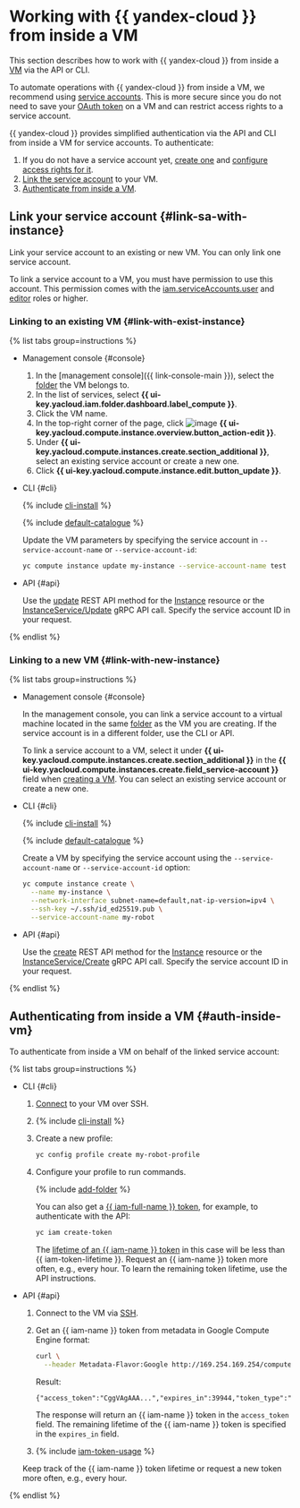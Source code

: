 # Working with {{ yandex-cloud }} from inside a VM

This section describes how to work with {{ yandex-cloud }} from inside a [VM](../../concepts/vm.md) via the API or CLI.

To automate operations with {{ yandex-cloud }} from inside a VM, we recommend using [service accounts](../../../iam/concepts/users/service-accounts.md). This is more secure since you do not need to save your [OAuth token](../../../iam/concepts/authorization/oauth-token.md) on a VM and can restrict access rights to a service account.

{{ yandex-cloud }} provides simplified authentication via the API and CLI from inside a VM for service accounts. To authenticate:
1. If you do not have a service account yet, [create one](../../../iam/operations/sa/create.md) and [configure access rights for it](../../../iam/operations/sa/assign-role-for-sa.md).
1. [Link the service account](#link-sa-with-instance) to your VM.
1. [Authenticate from inside a VM](#auth-inside-vm).

## Link your service account {#link-sa-with-instance}

Link your service account to an existing or new VM. You can only link one service account.

To link a service account to a VM, you must have permission to use this account. This permission comes with the [iam.serviceAccounts.user](../../../iam/security/index.md#iam-serviceAccounts-user) and [editor](../../../iam/roles-reference.md#editor) roles or higher.

### Linking to an existing VM {#link-with-exist-instance}

{% list tabs group=instructions %}

- Management console {#console}

  1. In the [management console]({{ link-console-main }}), select the [folder](../../../resource-manager/concepts/resources-hierarchy.md#folder) the VM belongs to.
  1. In the list of services, select **{{ ui-key.yacloud.iam.folder.dashboard.label_compute }}**.
  1. Click the VM name.
  1. In the top-right corner of the page, click ![image](../../../_assets/console-icons/pencil.svg) **{{ ui-key.yacloud.compute.instance.overview.button_action-edit }}**.
  1. Under **{{ ui-key.yacloud.compute.instances.create.section_additional }}**, select an existing service account or create a new one.
  1. Click **{{ ui-key.yacloud.compute.instance.edit.button_update }}**.

- CLI {#cli}

  {% include [cli-install](../../../_includes/cli-install.md) %}

  {% include [default-catalogue](../../../_includes/default-catalogue.md) %}

  Update the VM parameters by specifying the service account in `--service-account-name` or `--service-account-id`:

  ```bash
  yc compute instance update my-instance --service-account-name test
  ```

- API {#api}

  Use the [update](../../api-ref/Instance/update.md) REST API method for the [Instance](../../api-ref/Instance/) resource or the [InstanceService/Update](../../api-ref/grpc/Instance/update.md) gRPC API call. Specify the service account ID in your request.

{% endlist %}

### Linking to a new VM {#link-with-new-instance}

{% list tabs group=instructions %}

- Management console {#console}

  In the management console, you can link a service account to a virtual machine located in the same [folder](../../../resource-manager/concepts/resources-hierarchy.md#folder) as the VM you are creating. If the service account is in a different folder, use the CLI or API.

  To link a service account to a VM, select it under **{{ ui-key.yacloud.compute.instances.create.section_additional }}** in the **{{ ui-key.yacloud.compute.instances.create.field_service-account }}** field when [creating a VM](../index.md#vm-create). You can select an existing service account or create a new one.

- CLI {#cli}

  {% include [cli-install](../../../_includes/cli-install.md) %}

  {% include [default-catalogue](../../../_includes/default-catalogue.md) %}

  Create a VM by specifying the service account using the `--service-account-name` or `--service-account-id` option:

  ```bash
  yc compute instance create \
    --name my-instance \
    --network-interface subnet-name=default,nat-ip-version=ipv4 \
    --ssh-key ~/.ssh/id_ed25519.pub \
    --service-account-name my-robot
  ```

- API {#api}

  Use the [create](../../api-ref/Instance/create.md) REST API method for the [Instance](../../api-ref/Instance/) resource or the [InstanceService/Create](../../api-ref/grpc/Instance/create.md) gRPC API call. Specify the service account ID in your request.

{% endlist %}

## Authenticating from inside a VM {#auth-inside-vm}

To authenticate from inside a VM on behalf of the linked service account:

{% list tabs group=instructions %}

- CLI {#cli}

  1. [Connect](../vm-connect/ssh.md) to your VM over SSH.

  1. {% include [cli-install](../../../_includes/cli-install.md) %}

  1. Create a new profile:

     ```bash
     yc config profile create my-robot-profile
     ```


  1. Configure your profile to run commands.

     {% include [add-folder](../../../_includes/cli-add-folder.md) %}

     You can also get a [{{ iam-full-name }} token](../../../iam/concepts/authorization/iam-token.md), for example, to authenticate with the API:

     ```bash
     yc iam create-token
     ```

     The [lifetime of an {{ iam-name }} token](../../../iam/concepts/authorization/iam-token.md#lifetime) in this case will be less than {{ iam-token-lifetime }}. Request an {{ iam-name }} token more often, e.g., every hour. To learn the remaining token lifetime, use the API instructions.

- API {#api}

  1. Connect to the VM via [SSH](../vm-connect/ssh.md).
  1. Get an {{ iam-name }} token from metadata in Google Compute Engine format:

     ```bash
     curl \
       --header Metadata-Flavor:Google http://169.254.169.254/computeMetadata/v1/instance/service-accounts/default/token
     ```

     Result:

     ```
     {"access_token":"CggVAgAAA...","expires_in":39944,"token_type":"Bearer"}
     ```

     The response will return an {{ iam-name }} token in the `access_token` field. The remaining lifetime of the {{ iam-name }} token is specified in the `expires_in` field.

  1. {% include [iam-token-usage](../../../_includes/iam-token-usage.md) %}

    Keep track of the {{ iam-name }} token lifetime or request a new token more often, e.g., every hour.

{% endlist %}